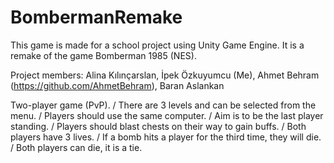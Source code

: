 # BombermanRemake
This game is made for a school project using Unity Game Engine. It is a remake of the game Bomberman 1985 (NES).

Project members:
Alina Kılınçarslan,
İpek Özkuyumcu (Me),
Ahmet Behram (https://github.com/AhmetBehram),
Baran Aslankan

Two-player game (PvP). /
There are 3 levels and can be selected from the menu. /
Players should use the same computer. /
Aim is to be the last player standing. /
Players should blast chests on their way to gain buffs. /
Both players have 3 lives. /
If a bomb hits a player for the third time, they will die. /
Both players can die, it is a tie. 
